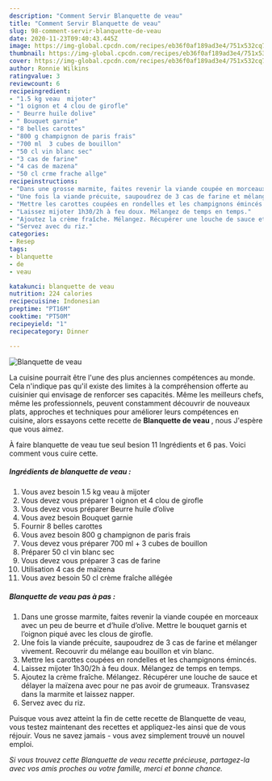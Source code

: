 ```yaml
---
description: "Comment Servir Blanquette de veau"
title: "Comment Servir Blanquette de veau"
slug: 98-comment-servir-blanquette-de-veau
date: 2020-11-23T09:40:43.445Z
image: https://img-global.cpcdn.com/recipes/eb36f0af189ad3e4/751x532cq70/blanquette-de-veau-photo-principale-de-la-recette.jpg
thumbnail: https://img-global.cpcdn.com/recipes/eb36f0af189ad3e4/751x532cq70/blanquette-de-veau-photo-principale-de-la-recette.jpg
cover: https://img-global.cpcdn.com/recipes/eb36f0af189ad3e4/751x532cq70/blanquette-de-veau-photo-principale-de-la-recette.jpg
author: Ronnie Wilkins
ratingvalue: 3
reviewcount: 6
recipeingredient:
- "1.5 kg veau  mijoter"
- "1 oignon et 4 clou de girofle"
- " Beurre huile dolive"
- " Bouquet garnie"
- "8 belles carottes"
- "800 g champignon de paris frais"
- "700 ml  3 cubes de bouillon"
- "50 cl vin blanc sec"
- "3 cas de farine"
- "4 cas de mazena"
- "50 cl crme frache allge"
recipeinstructions:
- "Dans une grosse marmite, faites revenir la viande coupée en morceaux avec un peu de beurre et d’huile d’olive. Mettre le bouquet garnis et l’oignon piqué avec les clous de girofle."
- "Une fois la viande précuite, saupoudrez de 3 cas de farine et mélanger vivement. Recouvrir du mélange eau bouillon et vin blanc."
- "Mettre les carottes coupées en rondelles et les champignons émincés."
- "Laissez mijoter 1h30/2h à feu doux. Mélangez de temps en temps."
- "Ajoutez la crème fraîche. Mélangez. Récupérer une louche de sauce et délayer la maïzena avec pour ne pas avoir de grumeaux. Transvasez dans la marmite et laissez napper."
- "Servez avec du riz."
categories:
- Resep
tags:
- blanquette
- de
- veau

katakunci: blanquette de veau 
nutrition: 224 calories
recipecuisine: Indonesian
preptime: "PT16M"
cooktime: "PT50M"
recipeyield: "1"
recipecategory: Dinner

---
```



![Blanquette de veau](https://img-global.cpcdn.com/recipes/eb36f0af189ad3e4/751x532cq70/blanquette-de-veau-photo-principale-de-la-recette.jpg)

La cuisine pourrait être l'une des plus anciennes compétences au monde. Cela n'indique pas qu'il existe des limites à la compréhension offerte au cuisinier qui envisage de renforcer ses capacités. Même les meilleurs chefs, même les professionnels, peuvent constamment découvrir de nouveaux plats, approches et techniques pour améliorer leurs compétences en cuisine, alors essayons cette recette de <strong> Blanquette de veau </strong>, nous J'espère que vous aimez.

<!--inarticleads1-->

À faire blanquette de veau tue seul besion 11 Ingrédients et 6 pas. Voici comment vous cuire cette.

##### Ingrédients de blanquette de veau :

1. Vous avez besoin 1.5 kg veau à mijoter
1. Vous devez vous préparer 1 oignon et 4 clou de girofle
1. Vous devez vous préparer  Beurre huile d’olive
1. Vous avez besoin  Bouquet garnie
1. Fournir 8 belles carottes
1. Vous avez besoin 800 g champignon de paris frais
1. Vous devez vous préparer 700 ml + 3 cubes de bouillon
1. Préparer 50 cl vin blanc sec
1. Vous devez vous préparer 3 cas de farine
1. Utilisation 4 cas de maïzena
1. Vous avez besoin 50 cl crème fraîche allégée




<!--inarticleads2-->

##### Blanquette de veau pas à pas :

1. Dans une grosse marmite, faites revenir la viande coupée en morceaux avec un peu de beurre et d’huile d’olive. Mettre le bouquet garnis et l’oignon piqué avec les clous de girofle.
1. Une fois la viande précuite, saupoudrez de 3 cas de farine et mélanger vivement. Recouvrir du mélange eau bouillon et vin blanc.
1. Mettre les carottes coupées en rondelles et les champignons émincés.
1. Laissez mijoter 1h30/2h à feu doux. Mélangez de temps en temps.
1. Ajoutez la crème fraîche. Mélangez. Récupérer une louche de sauce et délayer la maïzena avec pour ne pas avoir de grumeaux. Transvasez dans la marmite et laissez napper.
1. Servez avec du riz.




<!--inarticleads1-->

<p>
Puisque vous avez atteint la fin de cette recette de Blanquette de veau, vous testez maintenant des recettes et appliquez-les ainsi que de vous réjouir. Vous ne savez jamais - vous avez simplement trouvé un nouvel emploi.
</p>

<p>
<i>Si vous trouvez cette Blanquette de veau recette précieuse, partagez-la avec vos amis proches ou votre famille, merci et bonne chance.</i>
</p>
